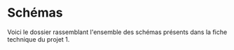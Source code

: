 # Schémas

Voici le dossier rassemblant l'ensemble des schémas présents dans la fiche technique du projet 1. 
